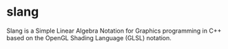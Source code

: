 # slang
Slang is a Simple Linear Algebra Notation for Graphics programming in C++ based on the OpenGL Shading Language (GLSL) notation.
